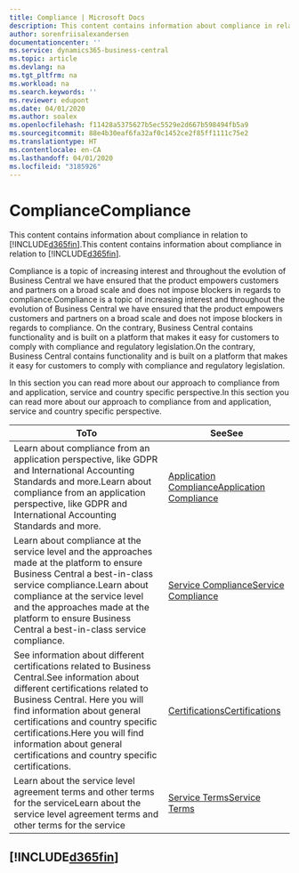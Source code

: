 ```yaml
---
title: Compliance | Microsoft Docs
description: This content contains information about compliance in relation to Business Central.
author: sorenfriisalexandersen
documentationcenter: ''
ms.service: dynamics365-business-central
ms.topic: article
ms.devlang: na
ms.tgt_pltfrm: na
ms.workload: na
ms.search.keywords: ''
ms.reviewer: edupont
ms.date: 04/01/2020
ms.author: soalex
ms.openlocfilehash: f11428a5375627b5ec5529e2d667b598494fb5a9
ms.sourcegitcommit: 88e4b30eaf6fa32af0c1452ce2f85ff1111c75e2
ms.translationtype: HT
ms.contentlocale: en-CA
ms.lasthandoff: 04/01/2020
ms.locfileid: "3185926"
---
```

# <a name="compliance"></a><span data-ttu-id="c153a-103">Compliance</span><span class="sxs-lookup"><span data-stu-id="c153a-103">Compliance</span></span>
<span data-ttu-id="c153a-104">This content contains information about compliance in relation to [!INCLUDE[d365fin](../includes/d365fin_md.md)].</span><span class="sxs-lookup"><span data-stu-id="c153a-104">This content contains information about compliance in relation to [!INCLUDE[d365fin](../includes/d365fin_md.md)].</span></span>  

<span data-ttu-id="c153a-105">Compliance is a topic of increasing interest and throughout the evolution of Business Central we have ensured that the product empowers customers and partners on a broad scale and does not impose blockers in regards to compliance.</span><span class="sxs-lookup"><span data-stu-id="c153a-105">Compliance is a topic of increasing interest and throughout the evolution of Business Central we have ensured that the product empowers customers and partners on a broad scale and does not impose blockers in regards to compliance.</span></span> <span data-ttu-id="c153a-106">On the contrary, Business Central contains functionality and is built on a platform that makes it easy for customers to comply with compliance and regulatory legislation.</span><span class="sxs-lookup"><span data-stu-id="c153a-106">On the contrary, Business Central contains functionality and is built on a platform that makes it easy for customers to comply with compliance and regulatory legislation.</span></span>

<span data-ttu-id="c153a-107">In this section you can read more about our approach to compliance from and application, service and country specific perspective.</span><span class="sxs-lookup"><span data-stu-id="c153a-107">In this section you can read more about our approach to compliance from and application, service and country specific perspective.</span></span>

|<span data-ttu-id="c153a-108">**To**</span><span class="sxs-lookup"><span data-stu-id="c153a-108">**To**</span></span>|<span data-ttu-id="c153a-109">**See**</span><span class="sxs-lookup"><span data-stu-id="c153a-109">**See**</span></span>|  
|------------|-------------|  
|<span data-ttu-id="c153a-110">Learn about compliance from an application perspective, like GDPR and International Accounting Standards and more.</span><span class="sxs-lookup"><span data-stu-id="c153a-110">Learn about compliance from an application perspective, like GDPR and International Accounting Standards and more.</span></span>|[<span data-ttu-id="c153a-111">Application Compliance</span><span class="sxs-lookup"><span data-stu-id="c153a-111">Application Compliance</span></span>](compliance-application-compliance.md)|  
|<span data-ttu-id="c153a-112">Learn about compliance at the service level and the approaches made at the platform to ensure Business Central a best-in-class service compliance.</span><span class="sxs-lookup"><span data-stu-id="c153a-112">Learn about compliance at the service level and the approaches made at the platform to ensure Business Central a best-in-class service compliance.</span></span>|[<span data-ttu-id="c153a-113">Service Compliance</span><span class="sxs-lookup"><span data-stu-id="c153a-113">Service Compliance</span></span>](compliance-service-compliance.md)|  
|<span data-ttu-id="c153a-114">See information about different certifications related to Business Central.</span><span class="sxs-lookup"><span data-stu-id="c153a-114">See information about different certifications related to Business Central.</span></span> <span data-ttu-id="c153a-115">Here you will find information about general certifications and country specific certifications.</span><span class="sxs-lookup"><span data-stu-id="c153a-115">Here you will find information about general certifications and country specific certifications.</span></span>|[<span data-ttu-id="c153a-116">Certifications</span><span class="sxs-lookup"><span data-stu-id="c153a-116">Certifications</span></span>](compliance-certifications.md)|  
|<span data-ttu-id="c153a-117">Learn about the service level agreement terms and other terms for the service</span><span class="sxs-lookup"><span data-stu-id="c153a-117">Learn about the service level agreement terms and other terms for the service</span></span>|[<span data-ttu-id="c153a-118">Service Terms</span><span class="sxs-lookup"><span data-stu-id="c153a-118">Service Terms</span></span>](compliance-service-compliance.md#service-terms)|  

## [!INCLUDE[d365fin](../includes/free_trial_md.md)]  
